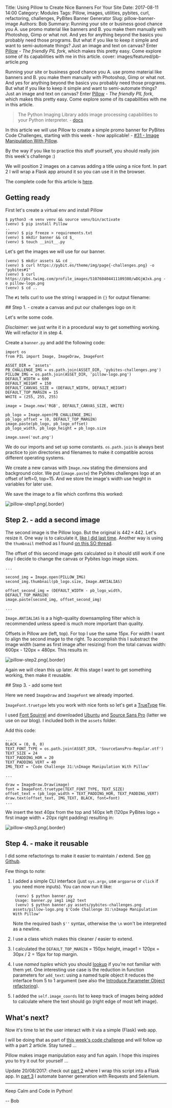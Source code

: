 Title: Using Pillow to Create Nice Banners For Your Site
Date: 2017-08-11 14:00
Category: Modules
Tags: Pillow, images, utilities, pybites, curl, refactoring, challenges, PyBites Banner Generator
Slug: pillow-banner-image
Authors: Bob
Summary: Running your site or business good chance you A. use promo material like banners and B. you make them manually with Photoshop, Gimp or what not. And yes for anything beyond the basics you probably need those programs. But what if you like to keep it simple and want to semi-automate things? Just an image and text on canvas? Enter [Pillow](https://python-pillow.org/) - *The friendly PIL fork*, which makes this pretty easy. Come explore some of its capabilities with me in this article.
cover: images/featured/pb-article.png

Running your site or business good chance you A. use promo material like banners and B. you make them manually with Photoshop, Gimp or what not. And yes for anything beyond the basics you probably need those programs. But what if you like to keep it simple and want to semi-automate things? Just an image and text on canvas? Enter [Pillow](https://python-pillow.org/) - *The friendly PIL fork*, which makes this pretty easy. Come explore some of its capabilities with me in this article.

> The Python Imaging Library adds image processing capabilities to your Python interpreter. - [docs](http://pillow.readthedocs.io/en/4.2.x/handbook/overview.html)

In this article we will use Pillow to create a simple promo banner for PyBites Code Challenges, starting with this week - how applicable! - [#31 - Image Manipulation With Pillow](https://pybit.es/codechallenge31.html). 

By the way if you like to practice this stuff yourself, you should really join this week's challenge :)

We will position 2 images on a canvas adding a title using a nice font. In part 2 I will wrap a Flask app around it so you can use it in the browser.

The complete code for this article is [here](https://github.com/pybites/blog_code/tree/master/pillow).

## Getting ready

First let's create a virtual env and install Pillow

	$ python3 -m venv venv && source venv/bin/activate
	(venv) $ pip install Pillow
	..
	(venv) $ pip freeze > requirements.txt
	(venv) $ mkdir banner && cd $_
	(venv) $ touch __init__.py

Let's get the images we will use for our banner.

	(venv) $ mkdir assets && cd _
	(venv) $ curl https://pybit.es/theme/img/page{-challenges.png} -o "pybites#1"
	(venv) $ curl https://pbs.twimg.com/profile_images/510760404411109380/wDGjWJxk.png -o pillow-logo.png
	(venv) $ cd ..

The `#1` tells curl to use the string I wrapped in `{}` for output filename:

## Step 1. - create a canvas and put our challenges logo on it:

Let's write some code.

_Disclaimer_: we just write it in a procedural way to get something working. We will refactor it in step 4.

Create a `banner.py` and add the following code:

	import os
	from PIL import Image, ImageDraw, ImageFont

	ASSET_DIR = 'assets'
	PB_CHALLENGE_IMG = os.path.join(ASSET_DIR, 'pybites-challenges.png')
	PILLOW_IMG = os.path.join(ASSET_DIR, 'pillow-logo.png')
	DEFAULT_WIDTH = 600
	DEFAULT_HEIGHT = 150
	DEFAULT_CANVAS_SIZE = (DEFAULT_WIDTH, DEFAULT_HEIGHT)
	DEFAULT_TOP_MARGIN = 15
	WHITE = (255, 255, 255)

	image = Image.new('RGB', DEFAULT_CANVAS_SIZE, WHITE)

	pb_logo = Image.open(PB_CHALLENGE_IMG)
	pb_logo_offset = (0, DEFAULT_TOP_MARGIN)
	image.paste(pb_logo, pb_logo_offset)
	pb_logo_width, pb_logo_height = pb_logo.size

	image.save('out.png')

We do our imports and set up some constants. `os.path.join` is always best practice to join directories and filenames to make it compatible across different operating systems.

We create a new canvas with `Image.new` stating the dimensions and background color. We put (`image.paste`) the Pybites challenges logo at an offset of left=0, top=15. And we store the image's width use height in variables for later use.

We save the image to a file which confirms this worked:

![pillow-step1.png]({filename}/images/pillow-step1.png){.border}

## Step 2. - add a second image

The second image is the Pillow logo. But the original is 442 × 442. Let's resize it. One way is to calculate it, [like I did last time](https://github.com/pybites/100DaysOfCode/blob/master/074/text_on_image.py). Another way is using the `thumbnail` method as I found [on this SO thread](https://stackoverflow.com/questions/2232742/does-python-pil-resize-maintain-the-aspect-ratio).

The offset of this second image gets calculated so it should still work if one day I decide to change the canvas or Pybites logo image sizes.

	...

	second_img = Image.open(PILLOW_IMG)
	second_img.thumbnail(pb_logo.size, Image.ANTIALIAS)

	offset_second_img = (DEFAULT_WIDTH - pb_logo_width, DEFAULT_TOP_MARGIN)
	image.paste(second_img, offset_second_img)

	...

`Image.ANTIALIAS` is a a high-quality downsampling filter which is recommended unless speed is much more important than quality.

Offsets in Pillow are (left, top). For top I use the same 15px. For width I want to align the second image to the right. To accomplish this I substract the image width (same as first image after resizing) from the total canvas width: 600px - 120px = 480px. This results in:

![pillow-step2.png]({filename}/images/pillow-step2.png){.border}

Again we will clean this up later. At this stage I want to get something working, then make it reusable.

## Step 3. - add some text

Here we need `ImageDraw` and `ImageFont` we already imported.

`ImageFont.truetype` lets you work with nice fonts so let's get a [TrueType](https://en.wikipedia.org/wiki/TrueType) file. 

I used [Font Squirrel](https://www.fontsquirrel.com/) and downloaded [Ubuntu](https://www.fontsquirrel.com/fonts/list/find_fonts?q%5Bterm%5D=ubuntu&q%5Bsearch_check%5D=Y) and [Source Sans Pro](https://www.fontsquirrel.com/fonts/source-sans-pro?q%5Bterm%5D=source+sans+pro&q%5Bsearch_check%5D=Y) (latter we use on our blog). I included both in the `assets` folder.

Add this code:

	...
	BLACK = (0, 0, 0)
	TEXT_FONT_TYPE = os.path.join(ASSET_DIR, 'SourceSansPro-Regular.otf')
	TEXT_SIZE = 24
	TEXT_PADDING_HOR = 20
	TEXT_PADDING_VERT = 40
	IMG_TEXT = 'Code Challenge 31:\nImage Manipulation With Pillow'

	...

	draw = ImageDraw.Draw(image)
	font = ImageFont.truetype(TEXT_FONT_TYPE, TEXT_SIZE)
	offset_text = (pb_logo_width + TEXT_PADDING_HOR, TEXT_PADDING_VERT)
	draw.text(offset_text, IMG_TEXT, BLACK, font=font)
	...

We insert the text 40px from the top and 140px left (120px PyBites logo = first image width + 20px right padding) resulting in:

![pillow-step3.png]({filename}/images/pillow-step3.png){.border}

## Step 4. - make it reusable

I did some refactorings to make it easier to maintain / extend. See [on Github](https://github.com/pybites/blog_code/blob/master/pillow/banner/banner.py). 

Few things to note:

1. I added a simple CLI interface (just `sys.argv`, use `argparse` or `click` if you need more inputs). You can now run it like: 

		(venv) $ python banner.py
		Usage: banner.py img1 img2 text
		(venv) $ python banner.py assets/pybites-challenges.png assets/pillow-logo.png $'Code Challenge 31:\nImage Manipulation With Pillow'
	
	Note the required bash `$''` syntax, otherwise the `\n` won't be interpreted as a newline.

2. I use a class which makes this cleaner / easier to extend.

3. I calculated the `DEFAULT_TOP_MARGIN` = 150px height, image1 = 120px = 30px / 2 = 15px for top margin.

4. I use *named tuples* which you should [lookup](https://docs.python.org/3/library/collections.html) if you're not familiar with them yet. One interesting use case is the reduction in function parameters for `add_text`: using a named tuple object it reduces the interface from 5 to 1 argument (see also the [Introduce Parameter Object refactoring](https://www.refactoring.com/catalog/introduceParameterObject.html)).

5. I added the `self.image_coords` list to keep track of images being added to calculate where the text should go (right edge of most left image).

## What's next?

Now it's time to let the user interact with it via a simple (Flask) web app.

I will be doing that as part of [this week's code challenge](https://pybit.es/codechallenge31.html) and will follow up with a part 2 article. Stay tuned ...

Pillow makes image manipulation easy and fun again. I hope this inspires you to try it out for yourself ...

Update 20/08/2017: check out [part 2](https://pybit.es/pillow-banner-flask.html) where I wrap this script into a Flask app. In [part 3](https://pybit.es/selenium-requests-automation.html) I automate banner generation with Requests and Selenium.

---

Keep Calm and Code in Python!

-- Bob
